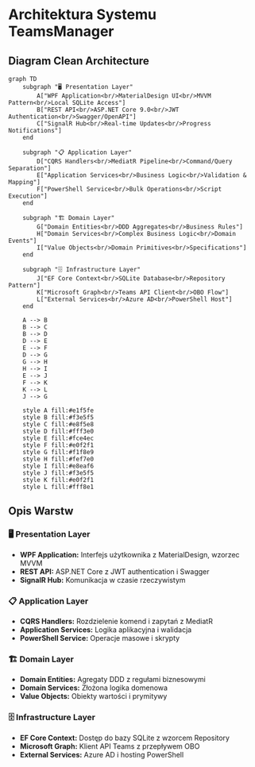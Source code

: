 # Architektura Systemu TeamsManager

## Diagram Clean Architecture

```mermaid
graph TD
    subgraph "🖥️ Presentation Layer"
        A["WPF Application<br/>MaterialDesign UI<br/>MVVM Pattern<br/>Local SQLite Access"]
        B["REST API<br/>ASP.NET Core 9.0<br/>JWT Authentication<br/>Swagger/OpenAPI"]
        C["SignalR Hub<br/>Real-time Updates<br/>Progress Notifications"]
    end
    
    subgraph "📋 Application Layer"
        D["CQRS Handlers<br/>MediatR Pipeline<br/>Command/Query Separation"]
        E["Application Services<br/>Business Logic<br/>Validation & Mapping"]
        F["PowerShell Service<br/>Bulk Operations<br/>Script Execution"]
    end
    
    subgraph "🏗️ Domain Layer"
        G["Domain Entities<br/>DDD Aggregates<br/>Business Rules"]
        H["Domain Services<br/>Complex Business Logic<br/>Domain Events"]
        I["Value Objects<br/>Domain Primitives<br/>Specifications"]
    end
    
    subgraph "🗄️ Infrastructure Layer"
        J["EF Core Context<br/>SQLite Database<br/>Repository Pattern"]
        K["Microsoft Graph<br/>Teams API Client<br/>OBO Flow"]
        L["External Services<br/>Azure AD<br/>PowerShell Host"]
    end
    
    A --> B
    B --> C
    B --> D
    D --> E
    E --> F
    D --> G
    G --> H
    H --> I
    E --> J
    F --> K
    K --> L
    J --> G
    
    style A fill:#e1f5fe
    style B fill:#f3e5f5
    style C fill:#e8f5e8
    style D fill:#fff3e0
    style E fill:#fce4ec
    style F fill:#e0f2f1
    style G fill:#f1f8e9
    style H fill:#fef7e0
    style I fill:#e8eaf6
    style J fill:#f3e5f5
    style K fill:#e0f2f1
    style L fill:#fff8e1
```

## Opis Warstw

### 🖥️ Presentation Layer
- **WPF Application:** Interfejs użytkownika z MaterialDesign, wzorzec MVVM
- **REST API:** ASP.NET Core z JWT authentication i Swagger
- **SignalR Hub:** Komunikacja w czasie rzeczywistym

### 📋 Application Layer  
- **CQRS Handlers:** Rozdzielenie komend i zapytań z MediatR
- **Application Services:** Logika aplikacyjna i walidacja
- **PowerShell Service:** Operacje masowe i skrypty

### 🏗️ Domain Layer
- **Domain Entities:** Agregaty DDD z regułami biznesowymi
- **Domain Services:** Złożona logika domenowa
- **Value Objects:** Obiekty wartości i prymitywy

### 🗄️ Infrastructure Layer
- **EF Core Context:** Dostęp do bazy SQLite z wzorcem Repository
- **Microsoft Graph:** Klient API Teams z przepływem OBO
- **External Services:** Azure AD i hosting PowerShell 